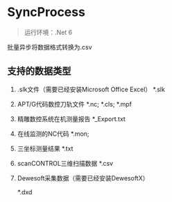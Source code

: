 # SyncProcess

> 运行环境：.Net 6

批量异步将数据格式转换为.csv

## 支持的数据类型

1. .slk文件（需要已经安装Microsoft Office Excel）
   *.slk

2. APT/G代码数控刀轨文件
   *.nc; *.cls; *.mpf

3. 精雕数控系统在机测量报告
   *_Export.txt

4. 在线监测的NC代码
   *.mon;

5. 三坐标测量结果
   *.txt

6. scanCONTROL三维扫描数据
   *.csv

7. Dewesoft采集数据（需要已经安装DewesoftX）

   *.dxd


